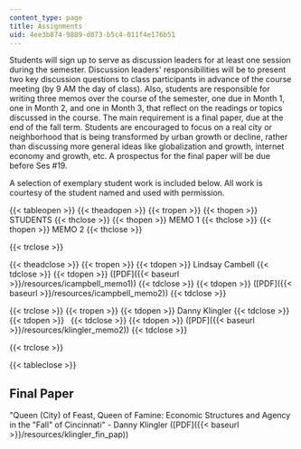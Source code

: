 ```yaml
---
content_type: page
title: Assignments
uid: 4ee3b874-9889-d073-b5c4-011f4e176b51
---
```


Students will sign up to serve as discussion leaders for at least one session during the semester. Discussion leaders' responsibilities will be to present two key discussion questions to class participants in advance of the course meeting (by 9 AM the day of class). Also, students are responsible for writing three memos over the course of the semester, one due in Month 1, one in Month 2, and one in Month 3, that reflect on the readings or topics discussed in the course. The main requirement is a final paper, due at the end of the fall term. Students are encouraged to focus on a real city or neighborhood that is being transformed by urban growth or decline, rather than discussing more general ideas like globalization and growth, internet economy and growth, etc. A prospectus for the final paper will be due before Ses #19.

A selection of exemplary student work is included below. All work is courtesy of the student named and used with permission.

{{< tableopen >}}
{{< theadopen >}}
{{< tropen >}}
{{< thopen >}}
STUDENTS
{{< thclose >}}
{{< thopen >}}
MEMO 1
{{< thclose >}}
{{< thopen >}}
MEMO 2
{{< thclose >}}

{{< trclose >}}

{{< theadclose >}}
{{< tropen >}}
{{< tdopen >}}
Lindsay Cambell
{{< tdclose >}}
{{< tdopen >}}
([PDF]({{< baseurl >}}/resources/icampbell_memo1))
{{< tdclose >}}
{{< tdopen >}}
([PDF]({{< baseurl >}}/resources/icampbell_memo2))
{{< tdclose >}}

{{< trclose >}}
{{< tropen >}}
{{< tdopen >}}
Danny Klingler
{{< tdclose >}}
{{< tdopen >}}
 
{{< tdclose >}}
{{< tdopen >}}
([PDF]({{< baseurl >}}/resources/klingler_memo2))
{{< tdclose >}}

{{< trclose >}}

{{< tableclose >}}

Final Paper
-----------

"Queen (City) of Feast, Queen of Famine: Economic Structures and Agency in the "Fall" of Cincinnati" - Danny Klingler ([PDF]({{< baseurl >}}/resources/klingler_fin_pap))